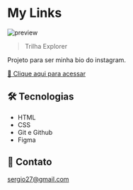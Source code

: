 # My Links

![preview](./.github/preview.png)

> Trilha Explorer

Projeto para ser minha bio do instagram.

[🔗 Clique aqui para acessar](https://sergionics.github.io/myLinks/)

## 🛠 Tecnologias

- HTML
- CSS
- Git e Github
- Figma

## 💛 Contato

sergio27@gmail.com
